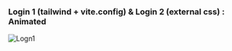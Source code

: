 ### Login 1 (tailwind + vite.config) & Login 2 (external css) : Animated

![Logn1](https://github.com/user-attachments/assets/92775a5c-f904-45a0-b62e-4d4790013418)

